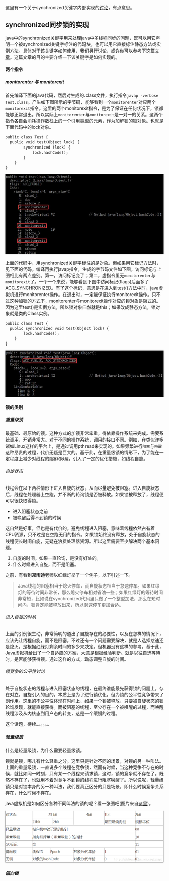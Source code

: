 这里有一个关于synchronized关键字内部实现的[讨论](https://stackoverflow.com/questions/25949145/synchronized-keyword-internal-implementation)，有点意思。
## synchronized同步锁的实现
java中的synchronized关键字用来处理java中多线程同步的问题，既可以用它声明一个被synchronized关键字标注的代码块，也可以用它直接标注静态方法或实例方法。具体对于该关键字如何使用，我们另行讨论，或许你可以参考下这篇[文章](https://www.journaldev.com/31514/java-synchronized-keyword-method-block)。这篇文章的目的主要介绍一下该关键字是如何实现的。

#### 两个指令
##### monitorenter 与 monitorexit
首先编译下面的java代码，然后对生成的.class文件，执行指令`javap -verbose Test.class`。产生如下图所示的字节码，能够看到一个`monitorenter`对应两个`monitorexit`指令。这里的两个monitorexit指令，是为了保证在任何状况下，锁都能够正常退出。所以实际上`monitorenter`与`monitorexit`是一对一的关系。这两个指令各自会消耗操作数栈上的一个引用类型的元素，作为加解锁的锁对象。也就是下面代码中的lock对象。

    public class Test {
      public void test(Object lock) {
            synchronized (lock) {
                lock.hashCode();
            }
        }
    }
![](https://github.com/WalkingNL/Pics/blob/master/synchronized.jpg)

上面的代码中，用synchronized关键字标注的是对象。但如果用它标记方法时，见下面的代码。编译再执行javap指令，生成的字节码文件如下图。访问标记与上图相比有两点差别。第一，访问标记变了；第二，虚指令里无`monitorenter`与`monitorexit`了。一个一个来说，能够看到下图中访问标记(flags)后面多了ACC_SYNCHRONIZED。有了这个标记，意思是在进入到test()方法中时，java虚拟机进行monitorenter操作。在退出时，一定能保证执行monitorexit操作。只不过这种加锁的方式下，monitorenter与monitorexit操作对应的锁对象是隐式的。因为这里test()是实例方法，所以锁对象自然就是this；如果改成静态方法，锁对象就是类的Class实例。
    
    public class Test {
      public synchronized void test(Object lock) {
            lock.hashCode();
        }
    }
    
![](https://github.com/WalkingNL/Pics/blob/master/synchronized_mark.jpg)

#### 锁的类别

##### 重量级锁
最基础、最原始的锁。这种方式的加锁非常笨重，得依靠操作系统来完成。需要系统调用，开销非常大。对于不同的操作系统，调用的接口不同。例如，在类似许多诸如Linux这样的平台上，是通过调用pthread来实现的。如果频繁进行`阻塞`与`唤醒`这种昂贵的过程，代价无疑是巨大的。基于此，在重量级锁的情形下，为了能在一定程度上减少对线程的`阻塞`和`唤醒`，引入了一定的优化措施，如线程自旋。
###### 自旋状态
线程会在以下两种情形下进入自旋的状态，从而尽量避免被阻塞。进入自旋状态后，线程在处理器上空跑，并不断的轮询锁是否被释放。如果锁被释放了，线程便可以很快取得锁。
  * 进入阻塞状态之前
  * 被唤醒后得不到锁的时候

这自然是好事，但也是有代价的。避免线程进入阻塞，意味着线程依然占有着CPU资源，只不过是在空跑无用的指令。如果锁始终没有释放，处于自旋状态的线程便长时间自旋，无疑在浪费处理器资源。所以这里需要至少解决两个基本问题。
1. 自旋的时间。如果一直轮询，是没有好处的。
2. 什么时候进入自旋，而不是阻塞。

之前，有看到**郑雨迪**老师以红绿灯举了一个例子，以下引述一下。
> Java线程的阻塞相当于熄火停车，而自旋状态相当于怠速停车。如果红绿灯的等待时间非常长，那么熄火停车相对省油一些；如果红绿灯的等待时间非常短，比如说在synchronized代码里只做了一个整型加法，那么在短时间内，锁肯定能被释放出来，所以怠速停车更加合适。

###### 进入自旋的时机
上面的引例很生动，非常简明的道出了自旋存在的必要性，以及在怎样的情况下，应该先让线程自旋，而不是阻塞。不过还有一个问题需要解决，就是人选择怠速还是熄火，是根据红绿灯剩余时间的多少来决定。但机器没有这样的参考，基于此，Java虚拟机给出了一个自适应的方案，大意是根据经验判断。就是以往自选等待时，是否能够获得锁。通过这样的方式，动态调整自旋的时间。

###### 锁竞争的公平性讨论
处于自旋状态的线程与进入阻塞状态的线程，在最终谁能最先获得锁的问题上，存在对立。自旋引入的目的，本质上是为了进行锁优化，但为锁的公平性竞争带来了副作用。这里的不公平性体现在时间上，如果一个锁被释放，只要被自旋状态的锁轮询发现，就能直接获得。而被阻塞的线程，至少存在一个被唤醒的过程，而唤醒线程涉及从内核态到用户态的转变，这是一个缓慢的过程。

这个话题，待续。。。。。。

##### 轻量级锁
什么是轻量级锁，为什么需要轻量级锁。

锁就是锁，哪儿有什么轻重之分。这里只是针对不同的场景，对锁的另一种叫法。上面的重量级锁，一直说多个线程在竞争锁，然而有时候，当这种竞争不存在的时候，就比如同一时刻，只有某一个线程来请求锁，这时，锁的竞争就不存在了。既然不存在了，也就用不着对竞争不到锁的线程进行阻塞唤醒了。所以说呢，轻量级锁只是对锁本身的另一种叫法，我们要真正区分的只是场景，即什么时候竞争关系存在，什么时候不存在。

java虚拟机是如何区分各种不同叫法的锁的呢？看一张图吧(图片来自[这里](https://blog.csdn.net/zc19921215/article/details/84780335))。

![](https://github.com/WalkingNL/Pics/blob/master/synchronized_0.png)




##### 偏向锁
